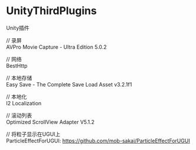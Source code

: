 # UnityThirdPlugins
Unity插件

// 录屏  
AVPro Movie Capture - Ultra Edition 5.0.2

// 网络  
BestHttp

// 本地存储  
Easy Save - The Complete Save Load Asset v3.2.1f1

// 本地化  
I2 Localization

// 滚动列表  
Optimized ScrollView Adapter V5.1.2

// 将粒子显示在UGUI上  
ParticleEffectForUGUI: https://github.com/mob-sakai/ParticleEffectForUGUI
